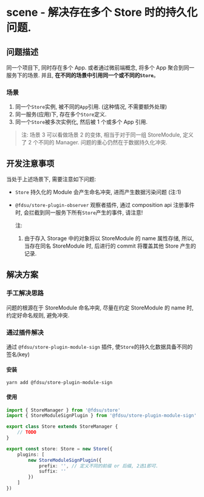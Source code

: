 # scene - 解决存在多个 Store 时的持久化问题.

## 问题描述

同一个项目下, 同时存在多个 App. 或者通过微前端概念, 将多个 App 聚合到同一服务下的场景. 并且, **在不同的场景中引用同一个或不同的`Store`**。

### 场景

1.  同一个`Store`实例, 被不同的`App`引用. (这种情况, 不需要额外处理)
2.  同一服务(应用)下, 存在多个`Store`定义.
3.  同一个`Store`被多次实例化, 然后被 1 个或多个 App 引用.

> 注: 场景 3 可以看做场景 2 的变体, 相当于对于同一组 StoreModule, 定义了 2 个不同的 Manager. 问题的重心仍然在于数据持久化冲突.

## 开发注意事项

当处于上述场景下, 需要注意如下问题:

-   `Store` 持久化的 Module 会产生命名冲突, 进而产生数据污染问题 (注:1)
-   `@fdsu/store-plugin-observer` 观察者插件, 通过 composition api 注册事件时, 会拦截到同一服务下所有`Store`产生的事件, 请注意!

    注:

    1.  由于存入 Storage 中的对象将以 StoreModule 的 name 属性存储, 所以, 当存在同名 StoreModule 时, 后进行的 commit 将覆盖其他 Store 产生的记录.

## 解决方案

### 手工解决思路

问题的根源在于 StoreModule 命名冲突, 尽量在约定 StoreModule 的 name 时, 约定好命名规则, 避免冲突.

### 通过插件解决

通过 `@fdsu/store-plugin-module-sign` 插件, 使`Store`的持久化数据具备不同的签名(key)

#### 安装

```bash:no-line-numbers
yarn add @fdsu/store-plugin-module-sign
```

#### 使用

```typescript
import { StoreManager } from '@fdsu/store'
import { StoreModuleSignPlugin } from '@fdsu/store-plugin-module-sign'

export class Store extends StoreManager {
    // TODO
}

export const store: Store = new Store({
    plugins: [
        new StoreModuleSignPlugin({
            prefix: '', // 定义不同的前缀 or 后缀, 2选1即可.
            suffix: ''
        })
    ]
})
```
